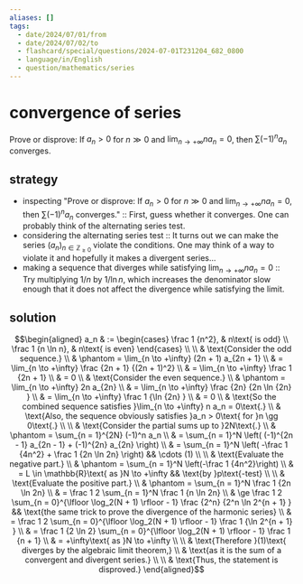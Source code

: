 ```yaml
---
aliases: []
tags:
  - date/2024/07/01/from
  - date/2024/07/02/to
  - flashcard/special/questions/2024-07-01T231204_682_0800
  - language/in/English
  - question/mathematics/series
---
```


# convergence of series

Prove or disprove: If $a_n > 0$ for $n \gg 0$ and $\lim_{n \to +\infty} n a_n = 0$, then $\sum (-1)^n a_n$ converges.

## strategy

- inspecting "Prove or disprove: If $a_n > 0$ for $n \gg 0$ and $\lim_{n \to +\infty} n a_n = 0$, then $\sum (-1)^n a_n$ converges." :: First, guess whether it converges. One can probably think of the alternating series test. <!--SR:!2024-07-13,8,250-->
- considering the alternating series test :: It turns out we can make the series $(a_n)_{n \in \mathbb{Z}_{\ge 0} }$ violate the conditions. One may think of a way to violate it and hopefully it makes a divergent series... <!--SR:!2024-07-23,16,290-->
- making a sequence that diverges while satisfying $\lim_{n \to +\infty} n a_n = 0$ :: Try multiplying $1 / n$ by $1 / \ln n$, which increases the denominator slow enough that it does not affect the divergence while satisfying the limit. <!--SR:!2024-07-15,10,270-->

## solution

$$\begin{aligned}
a_n & := \begin{cases} \frac 1 {n^2}, & n\text{ is odd} \\ \frac 1 {n \ln n}, & n\text{ is even} \end{cases} \\
\\
& \text{Consider the odd sequence.} \\
& \phantom = \lim_{n \to +\infty} (2n + 1) a_{2n + 1} \\
& = \lim_{n \to +\infty} \frac {2n + 1} {(2n + 1)^2} \\
& = \lim_{n \to +\infty} \frac 1 {2n + 1} \\
& = 0 \\
& \text{Consider the even sequence.} \\
& \phantom = \lim_{n \to +\infty} 2n a_{2n} \\
& = \lim_{n \to +\infty} \frac {2n} {2n \ln {2n} } \\
& = \lim_{n \to +\infty} \frac 1 {\ln {2n} } \\
& = 0 \\
& \text{So the combined sequence satisfies }\lim_{n \to +\infty} n a_n = 0\text{.} \\
& \text{Also, the sequence obviously satisfies }a_n > 0\text{ for }n \gg 0\text{.} \\
\\
& \text{Consider the partial sums up to }2N\text{.} \\
& \phantom = \sum_{n = 1}^{2N} (-1)^n a_n \\
& = \sum_{n = 1}^N \left( (-1)^{2n - 1} a_{2n - 1} + (-1)^{2n} a_{2n} \right) \\
& = \sum_{n = 1}^N \left( -\frac 1 {4n^2} + \frac 1 {2n \ln 2n} \right) && \cdots (1) \\
\\
& \text{Evaluate the negative part.} \\
& \phantom = \sum_{n = 1}^N \left(-\frac 1 {4n^2}\right) \\
& = L \in \mathbb{R}\text{ as }N \to +\infty && \text{by }p\text{-test} \\
\\
& \text{Evaluate the positive part.} \\
& \phantom = \sum_{n = 1}^N \frac 1 {2n \ln 2n} \\
& = \frac 1 2 \sum_{n = 1}^N \frac 1 {n \ln 2n} \\
& \ge \frac 1 2 \sum_{n = 0}^{\lfloor \log_2(N + 1) \rfloor - 1} \frac {2^n} {2^n \ln 2^{n + 1} } && \text{the same trick to prove the divergence of the harmonic series} \\
& = \frac 1 2 \sum_{n = 0}^{\lfloor \log_2(N + 1) \rfloor - 1} \frac 1 {\ln 2^{n + 1} } \\
& = \frac 1 {2 \ln 2} \sum_{n = 0}^{\lfloor \log_2(N + 1) \rfloor - 1} \frac 1 {n + 1} \\
& = +\infty\text{ as }N \to +\infty \\
\\
& \text{Therefore }(1)\text{ diverges by the algebraic limit theorem,} \\
& \text{as it is the sum of a convergent and divergent series.} \\
\\
& \text{Thus, the statement is disproved.}
\end{aligned}$$
